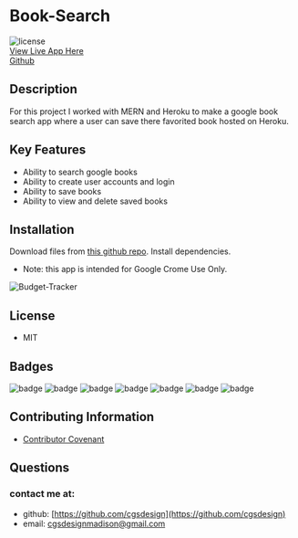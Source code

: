 # Book-Search

![license](https://img.shields.io/badge/MIT-License-brightgreen)
<br>
 [View Live App Here](https://enigmatic-headland-86880.herokuapp.com/)
<br>
 [Github](https://github.com/cgsdesign/Book-Search)

## Description 

For this project I worked with MERN and Heroku to make a google book search app where a user can save there favorited book hosted on Heroku.

## Key Features
* Ability to search google books
* Ability to create user accounts and login
* Ability to save books
* Ability to view and delete saved books

## Installation
Download files from [this github repo](https://github.com/cgsdesign/Book-Search). Install dependencies. 
* Note: this app is intended for Google Crome Use Only.

![Budget-Tracker](./LiveAppStill.png)

## License
* MIT

## <a name="badge">Badges</a>

![badge](https://img.shields.io/badge/IndexedDB-orange)
![badge](https://img.shields.io/badge/Express-brightgreen)
![badge](https://img.shields.io/badge/NodeJS-brightgreen)
![badge](https://img.shields.io/badge/React-brightgreen)
![badge](https://img.shields.io/badge/MongoDBAtlas-brightgreen)
![badge](https://img.shields.io/badge/ServiceWorkers-brightgreen)
![badge](https://img.shields.io/badge/Heroku-brightgreen)

## <a name="contributing">Contributing Information</a>
* [Contributor Covenant](https://www.contributor-covenant.org/)

## <a name="questions">Questions</a>
### contact me at: 
* github: [https://github.com/cgsdesign](https://github.com/cgsdesign)
* email: [cgsdesignmadison@gmail.com](cgsdesignmadison@gmail.com)
